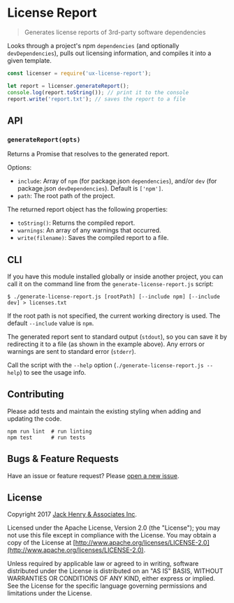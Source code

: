 # License Report

> Generates license reports of 3rd-party software dependencies

Looks through a project's npm `dependencies` (and optionally `devDependencies`), pulls out licensing information, and compiles it into a given template.

```javascript
const licenser = require('ux-license-report');

let report = licenser.generateReport();
console.log(report.toString()); // print it to the console
report.write('report.txt'); // saves the report to a file
```

## API

### `generateReport(opts)`

Returns a Promise that resolves to the generated report.

Options:

* `include`: Array of `npm` (for package.json `dependencies`), and/or `dev` (for package.json `devDependencies`). Default is `['npm']`.
* `path`: The root path of the project.

The returned report object has the following properties:

* `toString()`: Returns the compiled report.
* `warnings`: An array of any warnings that occurred.
* `write(filename)`: Saves the compiled report to a file.

## CLI

If you have this module installed globally or inside another project, you can call it on the command line from the `generate-license-report.js` script:

```
$ ./generate-license-report.js [rootPath] [--include npm] [--include dev] > licenses.txt
```

If the root path is not specified, the current working directory is used. The default `--include` value is `npm`.

The generated report sent to standard output (`stdout`), so you can save it by redirecting it to a file (as shown in the example above). Any errors or warnings are sent to standard error (`stderr`).

Call the script with the `--help` option (`./generate-license-report.js --help`) to see the usage info.

## Contributing

Please add tests and maintain the existing styling when adding and updating the code.

```
npm run lint  # run linting
npm test      # run tests
```

## Bugs & Feature Requests

Have an issue or feature request? Please [open a new issue](https://github.com/Banno/ux-license-report/issues/new).

## License

Copyright 2017 [Jack Henry & Associates Inc](https://www.jackhenry.com/).

Licensed under the Apache License, Version 2.0 (the "License"); you may not use this file except in compliance with the License. You may obtain a copy of the License at [http://www.apache.org/licenses/LICENSE-2.0](http://www.apache.org/licenses/LICENSE-2.0).

Unless required by applicable law or agreed to in writing, software distributed under the License is distributed on an "AS IS" BASIS, WITHOUT WARRANTIES OR CONDITIONS OF ANY KIND, either express or implied. See the License for the specific language governing permissions and limitations under the License.
